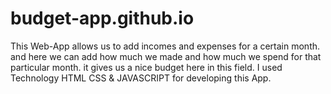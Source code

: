 # budget-app.github.io
This Web-App allows us to add incomes and expenses for a certain month. and here we can add how much we made and how much we spend for that particular month. it gives us a nice budget here in this field. 
I used Technology HTML CSS & JAVASCRIPT for developing this App.
